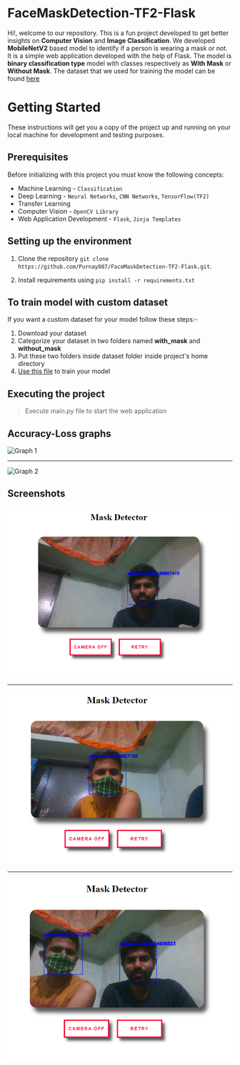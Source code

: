 
# FaceMaskDetection-TF2-Flask

Hi!, welcome to our repository. This is a fun project developed to get better insights on **Computer Vision** and **Image Classification**. We developed **MobileNetV2** based model to identify if a person is wearing a mask or not. It is a simple web application developed with the help of Flask. The model is **binary classification type** model with classes respectively as **With Mask** or **Without Mask**. The dataset that we used for training the model can be found [here](https://www.kaggle.com/omkargurav/face-mask-dataset?select=data)

# Getting Started

These instructions will get you a copy of the project up and running on your local machine for development and testing purposes.

## Prerequisites
Before initializing with this project you must know the following concepts: 

 - Machine Learning - `Classification`
 - Deep Learning - `Neural Networks`, `CNN Networks`, `TensorFlow(TF2)`
 - Transfer Learning
 - Computer Vision - `OpenCV Library`
 - Web Application Development - `Flask`, `Jinja Templates`
 
## Setting up the environment

1.  Clone the repository  `git clone https://github.com/Purnay087/FaceMaskDetection-TF2-Flask.git`.

2.  Install requirements using  `pip install -r requirements.txt`

## To train model with custom dataset
If you want a custom dataset for your model follow these steps:-
1. Download your dataset
2. Categorize your dataset in two folders named **with_mask** and **without_mask**
3.  Put these two folders inside dataset folder inside project's home directory
4. [Use this file](train-mask-detector.ipynb) to train your model


## Executing the project

  > Execute main.py file to start the web application

## Accuracy-Loss graphs

![Graph 1](train_acc.png)

***

![Graph 2](train_loss.png)


## Screenshots


![Output 1](Output/output1.png)

***

![Output 2](Output/output2.png)

***

![Output 3](Output/output3.png)
